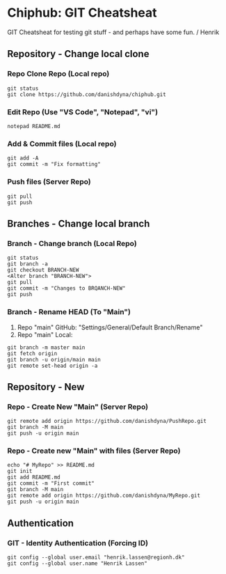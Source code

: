 # Chiphub: GIT Cheatsheat

GIT Cheatsheat for testing git stuff - and perhaps have some fun.
/ Henrik

## Repository - Change local clone
### Repo Clone Repo (Local repo)
```
git status
git clone https://github.com/danishdyna/chiphub.git
```
### Edit Repo (Use "VS Code", "Notepad", "vi")
```
notepad README.md
```
### Add & Commit files (Local repo)
```
git add -A
git commit -m "Fix formatting"
```
### Push files (Server Repo)
```
git pull
git push
```
## Branches - Change local branch
### Branch - Change branch (Local Repo)
```
git status
git branch -a
git checkout BRANCH-NEW
<Alter branch "BRANCH-NEW">
git pull
git commit -m "Changes to BRQANCH-NEW"
git push
```
### Branch - Rename HEAD (To "Main")
1) Repo "main" GitHub: "Settings/General/Default Branch/Rename"
2) Repo "main" Local:
```
git branch -m master main
git fetch origin
git branch -u origin/main main
git remote set-head origin -a
```
## Repository - New
### Repo - Create New "Main" (Server Repo)
```
git remote add origin https://github.com/danishdyna/PushRepo.git
git branch -M main
git push -u origin main
```
### Repo - Create new "Main" with files (Server Repo)
```
echo "# MyRepo" >> README.md
git init
git add README.md
git commit -m "First commit"
git branch -M main
git remote add origin https://github.com/danishdyna/MyRepo.git
git push -u origin main
```
## Authentication
### GIT - Identity Authentication (Forcing ID)
```
git config --global user.email "henrik.lassen@regionh.dk"
git config --global user.name "Henrik Lassen"   
```
